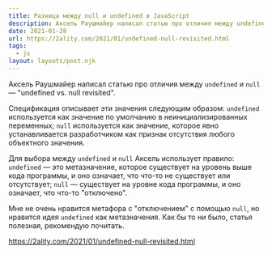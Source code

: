 ```yaml
---
title: Разница между null и undefined в JavaScript
description: Аксель Раушмайер написал статью про отличия между undefined и null
date: 2021-01-28
url: https://2ality.com/2021/01/undefined-null-revisited.html
tags:
  - js
layout: layouts/post.njk
---
```

Аксель Раушмайер написал статью про отличия между `undefined` и `null` — "undefined vs. null revisited".

Спецификация описывает эти значения следующим образом: `undefined` используется как значение по умолчанию в неинициализированных переменных; `null` используется как значение, которое явно устанавливается разработчиком как признак отсутствия любого объектного значения.

Для выбора между `undefined` и `null` Аксель использует правило: `undefined` — это метазначение, которое существует на уровень выше кода программы, и оно означает, что что-то не существует или отсутствует; `null` — существует на уровне кода программы, и оно означает, что что-то "отключено". 

Мне не очень нравится метафора с "отключением" с помощью `null`, но нравится идея `undefined` как метазначения. Как бы то ни было, статья полезная, рекомендую почитать.

https://2ality.com/2021/01/undefined-null-revisited.html
